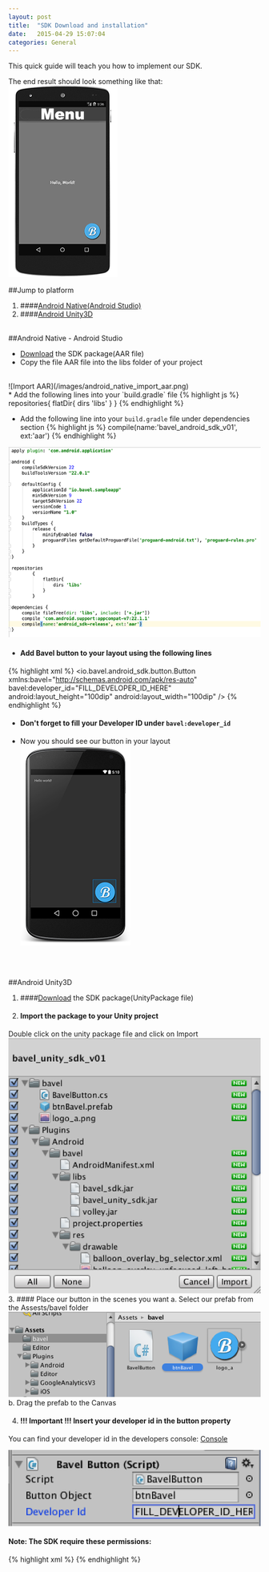```yaml
---
layout: post
title:  "SDK Download and installation"
date:   2015-04-29 15:07:04
categories: General
---
```


This quick guide will teach you how to implement our SDK.

The end result should look something like that:
![Example App](/images/example_app.png)

##Jump to platform
1. ####[Android Native(Android Studio)](#android-native)
2. ####[Android Unity3D](#android-unity3d)
<br><br>

##Android Native - Android Studio
* [Download](http://bit.ly/1Ea6vR5) the SDK package(AAR file)
* Copy the file AAR file into the libs folder of your project
<br/>
![Import AAR](/images/android_native_import_aar.png)
<br/>
* Add the following lines into your `build.gradle` file
{% highlight js %}
repositories{
    flatDir{
        dirs 'libs'
    }
}
{% endhighlight %}

* Add the following line into your `build.gradle` file under dependencies section
{% highlight js %}
compile(name:'bavel_android_sdk_v01', ext:'aar')
{% endhighlight %}

![build.gradle](/images/android_native_build_gradle.png)


* #### Add Bavel button to your layout using the following lines
{% highlight xml %}
<io.bavel.android_sdk.button.Button
    xmlns:bavel="http://schemas.android.com/apk/res-auto"
    bavel:developer_id="FILL_DEVELOPER_ID_HERE"
    android:layout_height="100dip"
    android:layout_width="100dip" />
{% endhighlight %}

* #### Don't forget to fill your Developer ID under `bavel:developer_id`
* Now you should see our button in your layout
![native android final result](/images/android_native_final_result.png)


<br><br>

##Android Unity3D
1. ####[Download](http://bit.ly/1Kbb6uO) the SDK package(UnityPackage file)
2. #### Import the package to your Unity project
Double click on the unity package file and click on Import
![Import Package](/images/unity_import.png)
3. #### Place our button in the scenes you want
  a. Select our prefab from the Assests/bavel folder
  ![Prefab Selection](/images/unity_prefab.png)
  b. Drag the prefab to the Canvas

4. #### !!! Important !!! Insert your developer id in the button property
  You can find your developer id in the developers console: [Console](http://www.bavel.io/developers)

![Button Developer Id](/images/unity_dev_id.png)

#### Note: The SDK require these permissions:
{% highlight xml %}
<uses-permission android:name="android.permission.INTERNET" />
<uses-permission android:name="android.permission.ACCESS_NETWORK_STATE"/>
{% endhighlight %}

